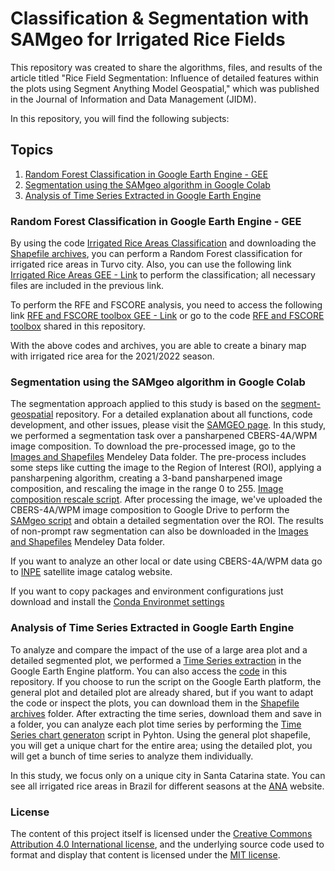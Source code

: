 # Classification & Segmentation with SAMgeo for Irrigated Rice Fields

This repository was created to share the algorithms, files, and results of the article titled "Rice Field Segmentation: Influence of detailed features within the plots using Segment Anything Model Geospatial," which was published in the Journal of Information and Data Management (JIDM).

In this repository, you will find the following subjects:

## Topics

1. [Random Forest Classification in Google Earth Engine - GEE](#random-forest-classification-in-google-earth-engine---gee)
2. [Segmentation using the SAMgeo algorithm in Google Colab](#segmentation-using-the-samgeo-algorithm-in-google-colab)
3. [Analysis of Time Series Extracted in Google Earth Engine](#analysis-of-time-series-extracted-in-google-earth-engine)

### Random Forest Classification in Google Earth Engine - GEE

By using the code [Irrigated Rice Areas Classification](RiceAreasClassification.js) and downloading the [Shapefile archives](Shapefiles), you can perform a Random Forest classification for irrigated rice areas in Turvo city. Also, you can use the following link [Irrigated Rice Areas GEE - Link](https://code.earthengine.google.com/2ce75e8e35d500b803a56bdedd2f83b5) to perform the classification; all necessary files are included in the previous link.

To perform the RFE and FSCORE analysis, you need to access the following link [RFE and FSCORE toolbox GEE - Link](https://code.earthengine.google.com/56e7af7a64fbdc0a364cee7b3ec3faa2) or go to the code [RFE and FSCORE toolbox](RFE_FSCORE_toolbox.js) shared in this repository.

With the above codes and archives, you are able to create a binary map with irrigated rice area for the 2021/2022 season.

### Segmentation using the SAMgeo algorithm in Google Colab

The segmentation approach applied to this study is based on the [segment-geospatial](https://github.com/opengeos/segment-geospatial) repository. For a detailed explanation about all functions, code development, and other issues, please visit the [SAMGEO page](https://samgeo.gishub.org/).
In this study, we performed a segmentation task over a pansharpened CBERS-4A/WPM image composition. To download the pre-processed image, go to the [Images and Shapefiles](https://data.mendeley.com/preview/czfnyg8bkv?a=aace6d0b-1cbc-46e3-939a-00098fbbb23c) Mendeley Data folder. The pre-process includes some steps like cutting the image to the Region of Interest (ROI), applying a pansharpening algorithm, creating a 3-band pansharpened image composition, and rescaling the image in the range 0 to 255. [Image composition rescale script](rescale_ImageCompositon.py).
After processing the image, we've uploaded the CBERS-4A/WPM image composition to Google Drive to perform the [SAMgeo script](SAMgeo_script.py) and obtain a detailed segmentation over the ROI.
The results of non-prompt raw segmentation can also be downloaded in the [Images and Shapefiles](https://data.mendeley.com/preview/czfnyg8bkv?a=aace6d0b-1cbc-46e3-939a-00098fbbb23c) Mendeley Data folder.

If you want to analyze an other local or date using CBERS-4A/WPM data go to [INPE](http://www.dgi.inpe.br/catalogo/explore) satellite image catalog website.

If you want to copy packages and environment configurations just download and install the [Conda Environmet settings](condaEnvironment.yml)

### Analysis of Time Series Extracted in Google Earth Engine

To analyze and compare the impact of the use of a large area plot and a detailed segmented plot, we performed a [Time Series extraction](https://code.earthengine.google.com/48bebc7a1e0254a66ea848a2d9ef127c) in the Google Earth Engine platform. You can also access the [code](TimeSeriesExtraction.js) in this repository. If you choose to run the script on the Google Earth platform, the general plot and detailed plot are already shared, but if you want to adapt the code or inspect the plots, you can download them in the [Shapefile archives](Shapefiles) folder.
After extracting the time series, download them and save in a folder, you can analyze each plot time series by performing the [Time Series chart generaton](TimeSeriesCharts.py) script in Pyhton. Using the general plot shapefile, you will get a unique chart for the entire area; using the detailed plot, you will get a bunch of time series to analyze them individually.

In this study, we focus only on a unique city in Santa Catarina state. You can see all irrigated rice areas in Brazil for different seasons at the [ANA](https://metadados.snirh.gov.br/geonetwork/srv/api/records/1ac9b37f-0745-44f9-a60b-6a2bd366bbe1) website.

### License

The content of this project itself is licensed under the [Creative Commons Attribution 4.0 International license]( https://creativecommons.org/licenses/by/4.0/), and the underlying source code used to format and display that content is licensed under the [MIT license](LICENSE).
